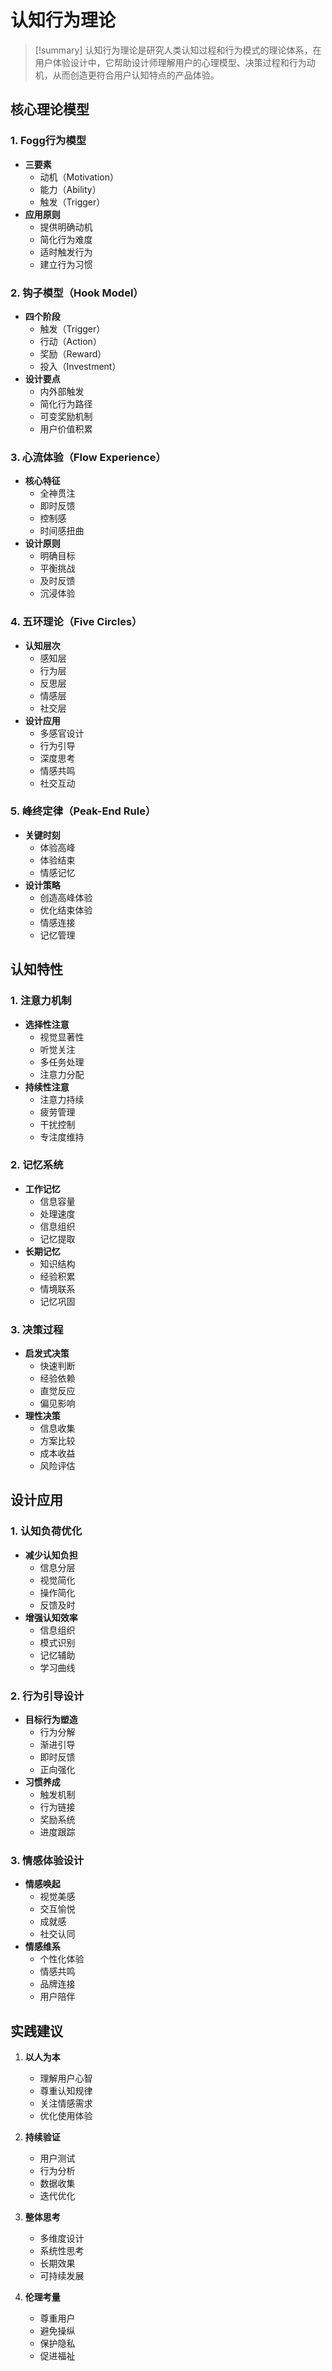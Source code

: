 # 认知行为理论

> [!summary] 认知行为理论是研究人类认知过程和行为模式的理论体系，在用户体验设计中，它帮助设计师理解用户的心理模型、决策过程和行为动机，从而创造更符合用户认知特点的产品体验。

## 核心理论模型

### 1. Fogg行为模型
- **三要素**
  - 动机（Motivation）
  - 能力（Ability）
  - 触发（Trigger）
- **应用原则**
  - 提供明确动机
  - 简化行为难度
  - 适时触发行为
  - 建立行为习惯

### 2. 钩子模型（Hook Model）
- **四个阶段**
  - 触发（Trigger）
  - 行动（Action）
  - 奖励（Reward）
  - 投入（Investment）
- **设计要点**
  - 内外部触发
  - 简化行为路径
  - 可变奖励机制
  - 用户价值积累

### 3. 心流体验（Flow Experience）
- **核心特征**
  - 全神贯注
  - 即时反馈
  - 控制感
  - 时间感扭曲
- **设计原则**
  - 明确目标
  - 平衡挑战
  - 及时反馈
  - 沉浸体验

### 4. 五环理论（Five Circles）
- **认知层次**
  - 感知层
  - 行为层
  - 反思层
  - 情感层
  - 社交层
- **设计应用**
  - 多感官设计
  - 行为引导
  - 深度思考
  - 情感共鸣
  - 社交互动

### 5. 峰终定律（Peak-End Rule）
- **关键时刻**
  - 体验高峰
  - 体验结束
  - 情感记忆
- **设计策略**
  - 创造高峰体验
  - 优化结束体验
  - 情感连接
  - 记忆管理

## 认知特性

### 1. 注意力机制
- **选择性注意**
  - 视觉显著性
  - 听觉关注
  - 多任务处理
  - 注意力分配
- **持续性注意**
  - 注意力持续
  - 疲劳管理
  - 干扰控制
  - 专注度维持

### 2. 记忆系统
- **工作记忆**
  - 信息容量
  - 处理速度
  - 信息组织
  - 记忆提取
- **长期记忆**
  - 知识结构
  - 经验积累
  - 情境联系
  - 记忆巩固

### 3. 决策过程
- **启发式决策**
  - 快速判断
  - 经验依赖
  - 直觉反应
  - 偏见影响
- **理性决策**
  - 信息收集
  - 方案比较
  - 成本收益
  - 风险评估

## 设计应用

### 1. 认知负荷优化
- **减少认知负担**
  - 信息分层
  - 视觉简化
  - 操作简化
  - 反馈及时
- **增强认知效率**
  - 信息组织
  - 模式识别
  - 记忆辅助
  - 学习曲线

### 2. 行为引导设计
- **目标行为塑造**
  - 行为分解
  - 渐进引导
  - 即时反馈
  - 正向强化
- **习惯养成**
  - 触发机制
  - 行为链接
  - 奖励系统
  - 进度跟踪

### 3. 情感体验设计
- **情感唤起**
  - 视觉美感
  - 交互愉悦
  - 成就感
  - 社交认同
- **情感维系**
  - 个性化体验
  - 情感共鸣
  - 品牌连接
  - 用户陪伴

## 实践建议

1. **以人为本**
   - 理解用户心智
   - 尊重认知规律
   - 关注情感需求
   - 优化使用体验

2. **持续验证**
   - 用户测试
   - 行为分析
   - 数据收集
   - 迭代优化

3. **整体思考**
   - 多维度设计
   - 系统性思考
   - 长期效果
   - 可持续发展

4. **伦理考量**
   - 尊重用户
   - 避免操纵
   - 保护隐私
   - 促进福祉 